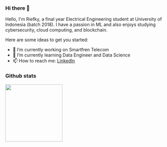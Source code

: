 ### Hi there 👋

Hello, I'm Riefky, a final year Electrical Engineering student at University of Indonesia (batch 2018). I have a passion in ML and also enjoys studying cybersecurity, cloud computing, and blockchain.

Here are some ideas to get you started:

- 🔭 I’m currently working on Smartfren Telecom
- 🌱 I’m currently learning Data Engineer and Data Science
- 📫 How to reach me: [LinkedIn](https://www.linkedin.com/in/riefkyarifibrahim/)

### Github stats
<p align="left">
<a href="https://github.com/riefkyarif">
  <img height="180em" src="https://github-readme-stats-eight-theta.vercel.app/api/top-langs/?username=riefkyarif&layout=compact&langs_count=8&theme=algolia"/>
</a>
</p>
